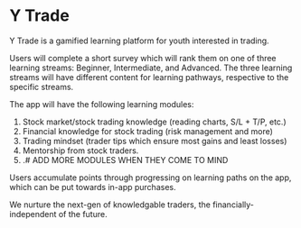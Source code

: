 # Y Trade
Y Trade is a gamified learning platform for youth interested in trading. 

Users will complete a short survey which will rank them on one of three learning streams: Beginner, Intermediate, and Advanced. The three learning streams will have different content for learning pathways, respective to the specific streams. 

The app will have the following learning modules: 
1. Stock market/stock trading knowledge (reading charts, S/L + T/P, etc.)
2. Financial knowledge for stock trading (risk management and more) 
3. Trading mindset (trader tips which ensure most gains and least losses)
4. Mentorship from stock traders. 
5. .# ADD MORE MODULES WHEN THEY COME TO MIND 

Users accumulate points through progressing on learning paths on the app, which can be put towards in-app purchases.

We nurture the next-gen of knowledgable traders, the financially-independent of the future.
